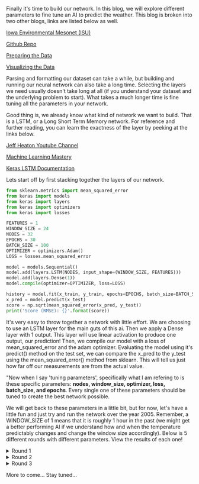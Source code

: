 Finally it's time to build our network. In this blog, we will explore different parameters to fine tune an AI to predict the weather. This blog is broken into two other blogs, links are listed below as well.

[Iowa Environmental Mesonet (ISU)](https://mesonet.agron.iastate.edu/request/download.phtml)

[Github Repo](https://github.com/jackmead515/python_ai/tree/master/temperature-in-iowa)

[Preparing the Data](http://www.speblog.org/blog/parsing-formatting-weather-data-numpy-pandas-sklearn)

[Visualizing the Data](http://www.speblog.org/blog/visualizing-weather-data-numpy-pandas-sklearn-matplotlib)

Parsing and formatting our dataset can take a while, but building and running our neural network can also take a long time. Selecting the layers we need usually doesn't take long at all (if you understand your dataset and the underlying problem to start). What takes a much longer time is fine tuning all the parameters in your network.

Good thing is, we already know what kind of network we want to build. That is a LSTM, or a Long Short Term Memory network. For reference and further reading, you can learn the exactness of the layer by peeking at the links below.

[Jeff Heaton Youtube Channel](https://www.youtube.com/watch?v=wY0dyFgNCgY&t=144s)

[Machine Learning Mastery](https://machinelearningmastery.com/time-series-prediction-lstm-recurrent-neural-networks-python-keras/)

[Keras LSTM Documentation](https://keras.io/layers/recurrent/#lstm)

Lets start off by first stacking together the layers of our network.

```python
from sklearn.metrics import mean_squared_error
from keras import models
from keras import layers
from keras import optimizers
from keras import losses

FEATURES = 1
WINDOW_SIZE = 24
NODES = 32
EPOCHS = 30
BATCH_SIZE = 100
OPTIMIZER = optimizers.Adam()
LOSS = losses.mean_squared_error

model = models.Sequential()
model.add(layers.LSTM(NODES, input_shape=(WINDOW_SIZE, FEATURES)))
model.add(layers.Dense(1))
model.compile(optimizer=OPTIMIZER, loss=LOSS)

history = model.fit(x_train, y_train, epochs=EPOCHS, batch_size=BATCH_SIZE)
x_pred = model.predict(x_test)
score = np.sqrt(mean_squared_error(x_pred, y_test))
print('Score (RMSE): {}'.format(score))
```

It's very easy to throw together a network with little effort. We are choosing to use an LSTM layer for the main guts of this ai. Then we apply a Dense layer with 1 output. This layer will use linear activation to produce one output, our prediction! Then, we compile our model with a loss of mean_squared_error and the adam optimizer. Evaluating the model using it's predict() method on the test set, we can compare the x_pred to the y_test using the mean_squared_error() method from sklearn. This will tell us just how far off our measurements are from the actual value.

"Now when I say 'tuning parameters', specifically what I am refering to is these specific parameters: <b>nodes, window_size, optimizer, loss, batch_size, and epochs</b>. Every single one of these parameters should be tuned to create the best network possible.

We will get back to these parameters in a little bit, but for now, let's have a little fun and just try and run the network over the year 2005. Remember, a WINDOW_SIZE of 1 means that it is roughly 1 hour in the past (we might get a better performing AI if we understand how and when the temperature predictably changes and change the window size accordingly). Below is 5 different rounds with different parameters. View the results of each one!


<details close>
<summary>Round 1</summary>
<br>

```bash
FEATURES = 1
WINDOW_SIZE = 1
NODES = 8
EPOCHS = 100
BATCH_SIZE = 500
OPTIMIZER = optimizers.Adam()
LOSS = losses.mean_squared_error

Epoch 1/100
8612/8612 [==============================] - 0s 39us/step - loss: 0.1648
Epoch 2/100
8612/8612 [==============================] - 0s 4us/step - loss: 0.1454
Epoch 3/100
8612/8612 [==============================] - 0s 4us/step - loss: 0.1294
Epoch 4/100
8612/8612 [==============================] - 0s 4us/step - loss: 0.1165
Epoch 5/100
8612/8612 [==============================] - 0s 4us/step - loss: 0.1057
...
Epoch 95/100
8612/8612 [==============================] - 0s 4us/step - loss: 0.0022
Epoch 96/100
8612/8612 [==============================] - 0s 4us/step - loss: 0.0022
Epoch 97/100
8612/8612 [==============================] - 0s 4us/step - loss: 0.0022
Epoch 98/100
8612/8612 [==============================] - 0s 4us/step - loss: 0.0022
Epoch 99/100
8612/8612 [==============================] - 0s 4us/step - loss: 0.0022
Epoch 100/100
8612/8612 [==============================] - 0s 4us/step - loss: 0.0022

Training Time: 4.261866092681885 secs
Testing Score (RMSE): 1.4618483781814575
```

</details>

<details close>
<summary>Round 2</summary>
<br>

```bash
FEATURES = 1
WINDOW_SIZE = 12
NODES = 8
EPOCHS = 100
BATCH_SIZE = 500
OPTIMIZER = optimizers.Adam()
LOSS = losses.mean_squared_error

Epoch 1/100
8601/8601 [==============================] - 1s 61us/step - loss: 0.2035
Epoch 2/100
8601/8601 [==============================] - 0s 16us/step - loss: 0.1393
Epoch 3/100
8601/8601 [==============================] - 0s 17us/step - loss: 0.0946
Epoch 4/100
8601/8601 [==============================] - 0s 22us/step - loss: 0.0644
Epoch 5/100
8601/8601 [==============================] - 0s 17us/step - loss: 0.0443
...
Epoch 95/100
8601/8601 [==============================] - 0s 15us/step - loss: 0.0017
Epoch 96/100
8601/8601 [==============================] - 0s 15us/step - loss: 0.0017
Epoch 97/100
8601/8601 [==============================] - 0s 15us/step - loss: 0.0017
Epoch 98/100
8601/8601 [==============================] - 0s 15us/step - loss: 0.0017
Epoch 99/100
8601/8601 [==============================] - 0s 15us/step - loss: 0.0017
Epoch 100/100
8601/8601 [==============================] - 0s 15us/step - loss: 0.0017
Training Time: 14.28614592552185 secs
Testing Score (RMSE): 1.3082751035690308
```

</details>

<details close>
<summary>Round 3</summary>
<br>

```bash
FEATURES = 1
WINDOW_SIZE = 24
NODES = 16
EPOCHS = 100
BATCH_SIZE = 500
OPTIMIZER = optimizers.Adam()
LOSS = losses.mean_squared_error

Epoch 1/100
8589/8589 [==============================] - 1s 75us/step - loss: 0.1581
Epoch 2/100
8589/8589 [==============================] - 0s 39us/step - loss: 0.0730
Epoch 3/100
8589/8589 [==============================] - 0s 42us/step - loss: 0.0409
Epoch 4/100
8589/8589 [==============================] - 0s 40us/step - loss: 0.0251
Epoch 5/100
8589/8589 [==============================] - 0s 40us/step - loss: 0.0197
...
Epoch 95/100
8589/8589 [==============================] - 0s 40us/step - loss: 0.0015
Epoch 96/100
8589/8589 [==============================] - 0s 40us/step - loss: 0.0014
Epoch 97/100
8589/8589 [==============================] - 0s 42us/step - loss: 0.0014
Epoch 98/100
8589/8589 [==============================] - 0s 41us/step - loss: 0.0014
Epoch 99/100
8589/8589 [==============================] - 0s 40us/step - loss: 0.0014
Epoch 100/100
8589/8589 [==============================] - 0s 41us/step - loss: 0.0014
Training Time: 35.53422498703003 secs
Testing Score (RMSE): 1.2732785940170288
```

</details>

More to come... Stay tuned...